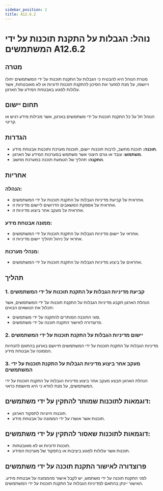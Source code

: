 ```yaml
---
sidebar_position: 2
title: A12.6.2
---
```

# נוהל: הגבלות על התקנת תוכנות על ידי המשתמשים A12.6.2
## מטרה
מטרת הנוהל היא להבטיח כי הגבלות על התקנת תוכנות על ידי המשתמשים יחולו וייושמו, על מנת למזער את הסיכון להתקנת תוכנות זדוניות או לא מאובטחות, אשר עלולות לפגוע באבטחת המידע של הארגון.

## תחום יישום
הנוהל חל על כל התקנת תוכנות על ידי משתמשים בארגון, אשר מכילות מידע רגיש או קריטי.

## הגדרות
- **תוכנה:** תוכנת מחשב, לרבות תוכנות יישום, תוכנות מערכת ותוכנות אבטחת מידע.
- **משתמש:** עובד או גורם חיצוני אשר משתמש במערכות המידע של הארגון.
- **התקנה:** תהליך של הטמעת תוכנה במערכת מחשב.

## אחריות
### הנהלה:
- אחראית על קביעת מדיניות הגבלות על התקנת תוכנות על ידי המשתמשים.
- אחראית על אספקת המשאבים הדרושים ליישום מדיניות זו.
- אחראית על מעקב אחר ביצוע מדיניות זו.

### ממונה אבטחת מידע:
- אחראי על יישום מדיניות הגבלות על התקנת תוכנות על ידי המשתמשים.
- אחראי על ניהול תהליך יישום מדיניות זו.

### מנהלי מערכות:
- אחראים על ביצוע מדיניות הגבלות על התקנת תוכנות על ידי המשתמשים.

## תהליך
### 1. קביעת מדיניות הגבלות על התקנת תוכנות על ידי המשתמשים
הנהלת הארגון תקבע מדיניות הגבלות על התקנת תוכנות על ידי המשתמשים, אשר תכלול את הנושאים הבאים:
- סוגי התוכנה המותרים להתקנה על ידי משתמשים.
- פרוצדורה לאישור התקנת תוכנה על ידי משתמשים.

### 2. יישום מדיניות הגבלות על התקנת תוכנות על ידי המשתמשים
מדיניות הגבלות על התקנת תוכנות על ידי המשתמשים תייושם בארגון בהתאם להנחיות הממונה על אבטחת מידע.

### 3. מעקב אחר ביצוע מדיניות הגבלות על התקנת תוכנות על ידי המשתמשים
הנהלת הארגון תבצע מעקב אחר ביצוע מדיניות הגבלות על התקנת תוכנות על ידי המשתמשים, על מנת לוודא כי היא מיושמת כראוי.

## דוגמאות לתוכנות שמותר להתקין על ידי משתמשים:
- תוכנות חיוניות לתפקוד הארגון.
- תוכנות אשר אושרו על ידי הממונה על אבטחת מידע.

## דוגמאות לתוכנות שאסור להתקין על ידי משתמשים:
- תוכנות זדוניות או לא מאובטחות.
- תוכנות אשר עלולות לפגוע ביציבות או בתפקוד של מערכות המידע.

## פרוצדורה לאישור התקנת תוכנה על ידי משתמשים
לפני התקנת תוכנה על ידי משתמש, יש לקבל אישור מהממונה על אבטחת מידע. האישור יינתן בהתאם למדיניות הגבלות על התקנת תוכנות על ידי המשתמשים.
